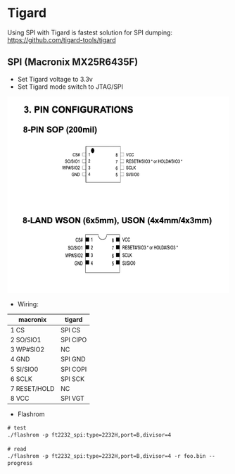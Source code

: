 # Tigard
Using SPI with Tigard is fastest solution for SPI dumping: https://github.com/tigard-tools/tigard

## SPI (Macronix MX25R6435F)

* Set Tigard voltage to 3.3v
* Set Tigard mode switch to JTAG/SPI

![mx25r6435f.png](images/mx25r6435f.png)

* Wiring:

 | macronix  | tigard |
 |---|---|
 | 1  CS | SPI CS |
 | 2  SO/SIO1 | SPI CIPO |
 | 3  WP#SIO2 | NC |
 | 4 GND | SPI GND |
 | 5  SI/SIO0 | SPI COPI |
 | 6 SCLK | SPI SCK |
 | 7 RESET/HOLD | NC  |
 | 8 VCC | SPI VGT |


* Flashrom
 
```
# test
./flashrom -p ft2232_spi:type=2232H,port=B,divisor=4

# read
./flashrom -p ft2232_spi:type=2232H,port=B,divisor=4 -r foo.bin --progress
```


